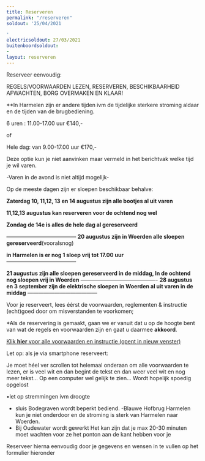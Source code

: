 ```yaml
---
title: Reserveren
permalink: "/reserveren"
soldout: '25/04/2021

'
electricsoldout: 27/03/2021
buitenboordsoldout:
- 
layout: reserveren
---
```



Reserveer eenvoudig:

REGELS/VOORWAARDEN LEZEN, RESERVEREN, BESCHIKBAARHEID AFWACHTEN, BORG OVERMAKEN EN KLAAR! 

**In Harmelen zijn er andere tijden ivm de tijdelijke sterkere stroming aldaar en de tijden van de brugbediening.

6 uren : 11.00-17.00 uur €140,-

 of 

Hele dag: van 9.00-17.00 uur €170,-

Deze optie kun je niet aanvinken maar vermeld in het berichtvak welke tijd je wil varen.


-Varen in de avond is niet altijd mogelijk-

Op de meeste dagen zijn er sloepen beschikbaar behalve:   


**Zaterdag 10, 11,12, 13 en 14 augustus zijn alle bootjes al uit varen** 

**11,12,13 augustus kan reserveren voor de ochtend nog wel**
 
**Zondag de 14e is alles de hele dag al gereserveerd**
 
—————————————
**20 augustus zijn in Woerden alle sloepen gereserveerd**(vooralsnog) 

**in Harmelen is er nog 1 sloep vrij tot 17.00 uur**  
—————————————

**21 augustus zijn alle sloepen gereserveerd in de middag,
In de ochtend nog sloepen vrij in Woerden**
——————————————-
**28 augustus en 3 september zijn de elektrische sloepen in Woerden al uit varen in de middag**
—————————————

Voor je reserveert, lees éérst de voorwaarden, reglementen & instructie (echt)goed door om misverstanden te voorkomen;

*Als de reservering is gemaakt, gaan we er vanuit dat u op de hoogte bent van wat de regels en voorwaarden zijn en gaat u daarmee **akkoord**.

[Klik **hier** voor alle voorwaarden en instructie (opent in nieuw venster)](http://descheepsjongens.nl/voorwaarden)

Let op: als je via smartphone reserveert: 

Je moet héel ver scrollen tot helemaal onderaan om alle voorwaarden te lezen, er is veel wit en dan begint de tekst en dan weer veel wit en nog meer tekst... Op een computer wel gelijk te zien... Wordt hopelijk spoedig opgelost

•let op stremmingen ivm droogte 
- sluis Bodegraven wordt beperkt bediend. 
-Blauwe Hofbrug Harmelen kun je niet onderdoor en de stroming is sterk van Harmelen naar Woerden. 
- Bij Oudewater wordt gewerkt Het kan zijn dat je max  20-30 minuten moet wachten voor ze het ponton aan de kant hebben voor je 

Reserveer hierna eenvoudig door je gegevens en wensen in te vullen op het formulier hieronder